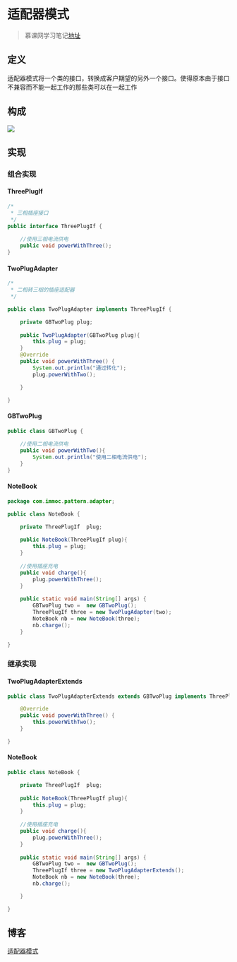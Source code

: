 # 适配器模式

> 慕课网学习笔记[地址](http://www.imooc.com/learn/146)

## 定义

适配器模式将一个类的接口，转换成客户期望的另外一个接口。使得原本由于接口不兼容而不能一起工作的那些类可以在一起工作

## 构成

![](http://upload-images.jianshu.io/upload_images/1540531-aa9b40c083c6e30c.png?imageMogr2/auto-orient/strip%7CimageView2/2/w/1240)

## 实现

### 组合实现

#### ThreePlugIf

```java
/*
 * 三相插座接口
 */
public interface ThreePlugIf {
	
	//使用三相电流供电
	public void powerWithThree();
}

```

#### TwoPlugAdapter

```java
/*
 * 二相转三相的插座适配器
 */

public class TwoPlugAdapter implements ThreePlugIf {

	private GBTwoPlug plug;
	
	public TwoPlugAdapter(GBTwoPlug plug){
		this.plug = plug;
	}
	@Override
	public void powerWithThree() {
		System.out.println("通过转化");
		plug.powerWithTwo();

	}

}
```

#### GBTwoPlug

```java
public class GBTwoPlug {
	
	//使用二相电流供电
	public void powerWithTwo(){
		System.out.println("使用二相电流供电");
	}
}
```

#### NoteBook

```java
package com.immoc.pattern.adapter;

public class NoteBook {

	private ThreePlugIf  plug;
	
	public NoteBook(ThreePlugIf plug){
		this.plug = plug;
	}
	
	//使用插座充电
	public void charge(){
		plug.powerWithThree();
	}
	
	public static void main(String[] args) {
		GBTwoPlug two =  new GBTwoPlug();
		ThreePlugIf three = new TwoPlugAdapter(two);
		NoteBook nb = new NoteBook(three);
		nb.charge();
	}

}
```

### 继承实现

#### TwoPlugAdapterExtends

```java
public class TwoPlugAdapterExtends extends GBTwoPlug implements ThreePlugIf {

	@Override
	public void powerWithThree() {
		this.powerWithTwo();
	}

}
```

#### NoteBook

```java
public class NoteBook {

	private ThreePlugIf  plug;
	
	public NoteBook(ThreePlugIf plug){
		this.plug = plug;
	}
	
	//使用插座充电
	public void charge(){
		plug.powerWithThree();
	}
	
	public static void main(String[] args) {
		GBTwoPlug two =  new GBTwoPlug();
		ThreePlugIf three = new TwoPlugAdapterExtends();
		NoteBook nb = new NoteBook(three);
		nb.charge();

	}

}
```

## 博客

[适配器模式](http://blog.csdn.net/qq_29375837/article/details/70214462)


